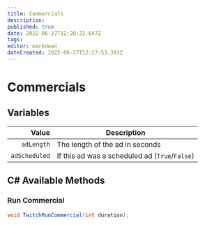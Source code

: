```yaml
---
title: Commercials
description: 
published: true
date: 2022-06-27T12:28:22.647Z
tags: 
editor: markdown
dateCreated: 2022-06-27T12:27:53.393Z
---
```


# Commercials

## Variables
| Value | Description |
|   ---:|-------------|
| `adLength` | The length of the ad in seconds
| `adScheduled` | If this ad was a scheduled ad (`True`/`False`)

## C# Available Methods

### Run Commercial

```csharp
void TwitchRunCommercial(int duration);
```